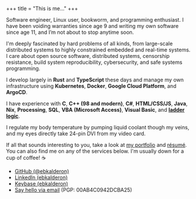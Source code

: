 +++
title = "This is me..."
+++

Software engineer, Linux user, bookworm, and programming enthusiast. I have been
voiding warranties since age 9 and writing my own software since age 11, and I’m
not about to stop anytime soon.

I'm deeply fascinated by hard problems of all kinds, from large-scale
distributed systems to highly constrained embedded and real-time systems. I care
about open source software, distributed systems, censorship resistance, build
system reproducibility, cybersecurity, and safe systems programming.

I develop largely in **Rust** and **TypeScript** these days and manage my own
infrastructure using **Kubernetes**, **Docker**, **Google Cloud Platform**, and
**ArgoCD**.

I have experience with **C**, **C++ (98 and modern)**, **C#**, **HTML/CSS/JS**,
**Java**, **Nix**, **Processing**, **SQL**, **VBA (Microsoft Access)**, **Visual
Basic**, and [**ladder logic**](https://en.wikipedia.org/wiki/Ladder_logic).

I regulate my body temperature by pumping liquid coolant though my veins, and my
eyes directly take 24-pin DVI from my video card.

If all that sounds interesting to you, take a look at
[my portfolio](@/projects/_index.md) and [résumé](/resume.pdf). You can also
find me on any of the services below. I'm usually down for a cup of coffee!
:coffee:

* [GitHub (@ebkalderon)](https://github.com/ebkalderon)
* [LinkedIn (ebkalderon)](https://www.linkedin.com/in/ebkalderon)
* [Keybase (ebkalderon)](https://keybase.io/ebkalderon)
* [Say hello via email](mailto:ebkalderon@gmail.com?subject=hi) (PGP: 00AB4C0942DCBA25)
